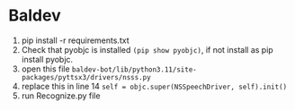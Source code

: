 # Baldev

1. pip install -r requirements.txt
2.  Check that pyobjc is installed `(pip show pyobjc)`, if not install as pip install pyobjc. 
3. open this file `baldev-bot/lib/python3.11/site-packages/pyttsx3/drivers/nsss.py`
4. replace this in line 14 `self = objc.super(NSSpeechDriver, self).init()`
3. run Recognize.py file